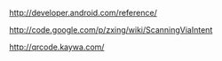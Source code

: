 http://developer.android.com/reference/

http://code.google.com/p/zxing/wiki/ScanningViaIntent

http://qrcode.kaywa.com/
